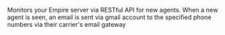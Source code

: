 Monitors your Empire server via RESTful API for new agents. 
When a new agent is seen, an email is sent via gmail account to the specified phone numbers via their carrier's email gateway
